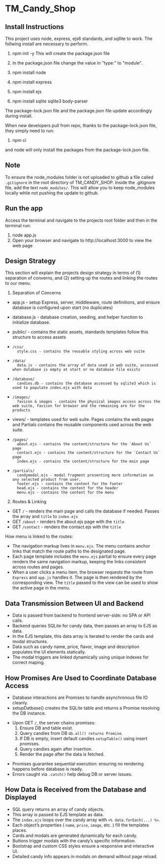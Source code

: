 # TM_Candy_Shop

## Install Instructions
This project uses node, express, ejs6 standards, and sqllite to work.
The follwing install are necessary to perform.

1. npm init -y
This will create the package.json file
2. In the package.json file change the value in "type:" to "module".

3. npm install node
4. npm install express
5. npm install ejs
6. npm install sqlite sqlite3 body-parser

The package-lock.json file and the package.json file update accordingly during install.

When new developers pull from repo, thanks to the package-lock.json file, they simply need to run:

1. npm ci

and node will only install the packages from the package-lock.json file.

## Note
To ensure the node_modules folder is not uploaded to github a file called `.gitignore` in the root directory of TM_CANDY_SHOP. Inside the .gitignore file, add the text `node_modules/`. This will allow you to keep node_modules locally while not pushing the update to github.

## Run the app
Access the terminal and navigate to the projects root folder and then in the terminal run:
1. node app.js
2. Open your browser and navigate to http://localhost:3000 to view the web page


## Design Strategy
This section will explain the projects design strategy in terms of (1) separation of converns, and (2) setting up the routes and linking the routes to our menu.

1. Separation of Concerns
- app.js - setup Express, server, middleware, route definitions, and ensure database is configured upon start (no duplicates)
- database.js - database creation, seeding, and helper function to initialize database.

- public/ - contains the static assets, standards templates follow this structure to access assets
-     /css/
        style.css - contains the reusable styling across web suite
-     /data/
        data.js - contains the array of data used in web suite, accessed when database is empty at start or no database file exists
-     /database/
        candies.db - contains the database accessed by sqlite3 which is used to populate index.ejs with data
-     /images/
        favicon & images - contains the physical images access across the web suite, favicon for browser and the remaining are for the products

- views/ - templates used for web suite. Pages contains the web pages and Partials contains the reusable components used across the web suite.
-     /pages/
        about.ejs - contains the content/structure for the `About Us` page
        contact.ejs - contains the content/structure for the `Contact Us` page
        index.ejs - contains the content/structure for the main page
-     /partials/
        candymodal.ejs - modal fragment presenting more information on any selected product from user.
        footer.ejs - contains the content for the footer
        head.ejs - contains the content for the header
        menu.ejs - contains the content for the menu



2. Routes & Linking
- GET `/` - renders the main page and calls the database if needed. Passes the array and `title` to `index.ejs`
- GET `/about` - renders the about.ejs page with the `title`
- GET `/contact` - renders the contact.ejs with the `title`

How menu is linked to the routes:
- The navigation markup lives in `menu.ejs`. The menu contains anchor links that match the route paths to the designated page.
- Each page template includes the `menu.ejs` partial to ensure every page renders the same navigation markup, keeping the links consistent across routes and pages.
- When a user clicks a menu item, the browser requests the route from `Express` and `app.js` handles it. The page is then rendered by the corresponding view. The `title` passed to the view can be used to show the active page in the menu.


## Data Transmission Between UI and Backend
- Data is passed from backend to frontend server-side: no SPA or API calls.
- Backend queries SQLite for candy data, then passes an array to EJS as data.
- In the EJS template, this data array is iterated to render the cards and modal structures.
- Data such as candy name, price, flavor, image and description populates the UI elements statically.
- The modal triggers are linked dynamically using unique indexes for correct maping.


## How Promises Are Used to Coordinate Database Access
- Database interactions are Promises to handle asynchronous file IO cleanly.
- setupDatbase() creates the SQLite table and returns a Promise resolving the DB instance.
+ Upon GET `/`, the server chains promises:
    1. Ensure DB and table exist.
    2. Query candies from DB `db.all() returns Promise`.
    3. If DB is empty, insert default candies `setupTable()` using insert promises.
    4. Query candies again after insertion.
    5. Render the page after the data is fetched.
- Promises guarantee sequential execution: ensuring no rendering happens before database is ready.
- Errors caught via `.catch()` help debug DB or server issues.


## How Data is Received from the Database and Displayed
- SQL query returns an array of candy objects.
- This array is passed to EJS template as data.
- The `index.ejs` loops over the candy array with `<% data.forEach(...) %>`.
- Each object’s properties ( `name`, `price`, `image`, etc. ) fill the templates places.
- Cards and modals are generated dynamically for each candy.
- Buttons trigger modals with the candy’s specific information.
- Bootstrap and custom CSS styles ensure a responsive and interactive UI.
- Detailed candy info appears in modals on demand without page reload.